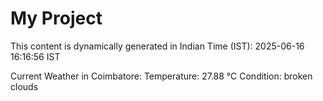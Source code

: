# My Project

This content is dynamically generated in Indian Time (IST): 2025-06-16 16:16:56 IST


Current Weather in Coimbatore:
Temperature: 27.88 °C
Condition: broken clouds
